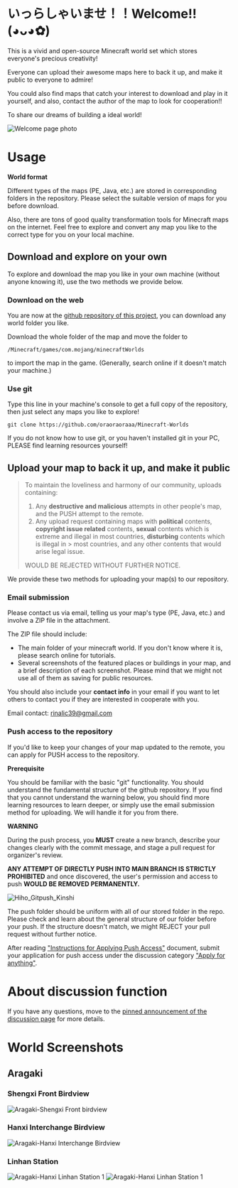#  いっらしゃいませ！！Welcome!!(◕ᴗ◕✿)
This is a vivid and open-source Minecraft world set which stores everyone's precious creativity!

Everyone can upload their awesome maps here to back it up, and make it public to everyone to admire!

You could also find maps that catch your interest to download and play in it yourself, and also, contact the author of the map to look for cooperation!!

To share our dreams of building a ideal world!

![Welcome page photo](/Repo_Assets/Welcome_Main_Page.jpg)

# Usage

**World format**

Different types of the maps (PE, Java, etc.) are stored in corresponding folders in the repository. Please select the suitable version of maps for you before download.

Also, there are tons of good quality transformation tools for Minecraft maps on the internet. Feel free to explore and convert any map you like to the correct type for you on your local machine.


## Download and explore on your own

To explore and download the map you like in your own machine (without anyone knowing it), use the two methods we provide below.

### Download on the web

You are now at the [github repository of this project](https://github.com/oraoraoraaa/Minecraft-Worlds), you can download any world folder you like.

Download the whole folder of the map and move the folder to 
```
/Minecraft/games/com.mojang/minecraftWorlds
```
to import the map in the game. (Generally, search online if it doesn't match your machine.)

### Use git

Type this line in your machine's console to get a full copy of the repository, then just select any maps you like to explore!

```
git clone https://github.com/oraoraoraaa/Minecraft-Worlds
```
If you do not know how to use git, or you haven't installed git in your PC, PLEASE find learning resources yourself!

## Upload your map to back it up, and make it public


> To maintain the loveliness and harmony of our community, uploads containing:
> 1. Any **destructive and malicious** attempts in other people's map, and the PUSH attempt to the remote.
> 2. Any upload request containing maps with **political** contents, **copyright issue related** contents, **sexual** contents which is extreme and illegal in most countries, **disturbing** contents which is illegal in > most countries, and any other contents that would arise legal issue.
> 
> WOULD BE REJECTED WITHOUT FURTHER NOTICE.


We provide these two methods for uploading your map(s) to our repository.

### Email submission

Please contact us via email, telling us your map's type (PE, Java, etc.) and involve a ZIP file in the attachment. 

The ZIP file should include: 

- The main folder of your minecraft world. If you don't know where it is, please search online for tutorials.
- Several screenshots of the featured places or buildings in your map, and a brief description of each screenshot. Please mind that we might not use all of them as saving for public resources.

You should also include your **contact info** in your email if you want to let others to contact you if they are interested in cooperate with you.

Email contact: rinalic39@gmail.com

### Push access to the repository

If you'd like to keep your changes of your map updated to the remote, you can apply for PUSH access to the repository.

**Prerequisite**

You should be familiar with the basic "git" functionality. 
You should understand the fundamental structure of the github repository.
If you find that you cannot understand the warning below, you should find more learning resources to learn deeper, or simply use the email submission method for uploading. We will handle it for you from there.

**WARNING**

During the push process, you **MUST** create a new branch, describe your changes clearly with the commit message, and stage a pull request for organizer's review.

**ANY ATTEMPT OF DIRECTLY PUSH INTO MAIN BRANCH IS STRICTLY PROHIBITED** and once discovered, the user's permission and access to push **WOULD BE REMOVED PERMANENTLY.**

![Hiho_Gitpush_Kinshi](https://github.com/user-attachments/assets/7c282dbc-caaa-4f85-b38f-fbbf267d727a)

The push folder should be uniform with all of our stored folder in the repo. Please check and learn about the general structure of our folder before your push.
If the structure doesn't match, we might REJECT your pull request without further notice.

After reading ["Instructions for Applying Push Access"](https://github.com/oraoraoraaa/Minecraft-Worlds/discussions/2) document, submit your application for push access under the discussion category ["Apply for anything"](https://github.com/oraoraoraaa/Minecraft-Worlds/discussions/categories/apply-for-anything).

# About discussion function
If you have any questions, move to the [pinned announcement of the discussion page](https://github.com/oraoraoraaa/Minecraft-Worlds/discussions/1) for more details.

# World Screenshots
## Aragaki
### Shengxi Front Birdview
![Aragaki-Shengxi Front birdview](/Worlds/Screenshots/Aragaki/Shengxi_Front.PNG)
### Hanxi Interchange Birdview
![Aragaki-Hanxi Interchange Birdview](/Worlds/Screenshots/Aragaki/Hanxi_Interchange.PNG)
### Linhan Station
![Aragaki-Hanxi Linhan Station 1](/Worlds/Screenshots/Aragaki/Linhan_Station1.PNG)
![Aragaki-Hanxi Linhan Station 1](/Worlds/Screenshots/Aragaki/Linhan_Station2.PNG)
